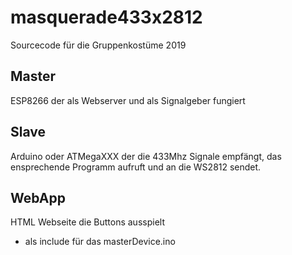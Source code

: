 # masquerade433x2812
Sourcecode für die Gruppenkostüme 2019


## Master
ESP8266 der als Webserver und als Signalgeber fungiert

## Slave
Arduino oder ATMegaXXX der die 433Mhz Signale empfängt, das ensprechende Programm aufruft und an die WS2812 sendet.

## WebApp
HTML Webseite die Buttons ausspielt
- als include für das masterDevice.ino
